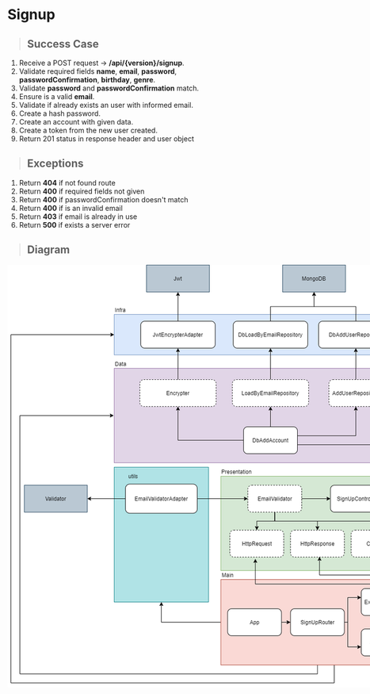 # Signup

> ## Success Case

1. Receive a POST request -> **/api/{version}/signup**.
2. Validate required fields **name**, **email**, **password**, **passwordConfirmation**, **birthday**, **genre**.
3. Validate **password** and **passwordConfirmation** match.
4. Ensure is a valid **email**.
5. Validate if already exists an user with informed email.
6. Create a hash password.
7. Create an account with given data.
8. Create a token from the new user created.
9. Return 201 status in response header and user object

> ## Exceptions

1. Return **404** if not found route
2. Return **400** if required fields not given
3. Return **400** if passwordConfirmation doesn't match
4. Return **400** if is an invalid email
5. Return **403** if email is already in use
6. Return **500** if exists a server error


> ## Diagram

<div style="width:90vh"><img src="./assets/diagrams/signup.png" /></div>
